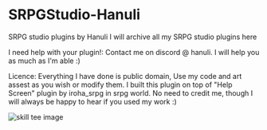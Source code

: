 # SRPGStudio-Hanuli
SRPG studio plugins by Hanuli
I will archive all my SRPG studio plugins here

I need help with your plugin!:
Contact me on discord @ hanuli. I will help you as much as I'm able :)

Licence: 
Everything I have done is public domain, Use my code and art assest as you wish or modify them.
I built this plugin on top of "Help Screen" plugin by iroha_srpg in srpg world.
No need to credit me, though I will always be happy to hear if you used my work :) 

![skill tee image]([https://github.com/Hanulinen/SRPGStudio-Hanuli/Hanuli-SkillTree/main/skillTree.png](https://github.com/Hanulinen/SRPGStudio-Hanuli/blob/main/Hanuli-SkillTree/skillTree.png)https://github.com/Hanulinen/SRPGStudio-Hanuli/blob/main/Hanuli-SkillTree/skillTree.png?raw=true)
